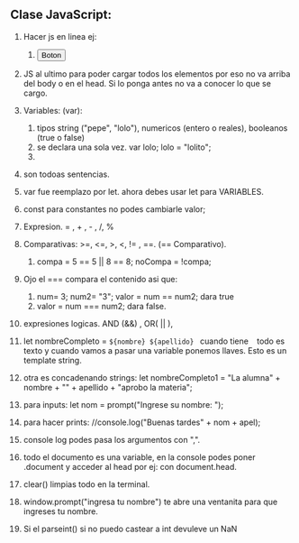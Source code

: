 ## Clase JavaScript:
1. Hacer js en linea ej: 
    1. <button onclick="alert('hola mundo')" type="prueba"> Boton  </button>

1. JS al ultimo para poder cargar todos los elementos por eso no va arriba del body o en el head. Si lo ponga antes
    no va a conocer lo que se cargo. 
1. Variables: (var):
    1. tipos string ("pepe", "lolo"), numericos (entero o reales), booleanos (true o false)
    1. se declara una sola vez. var lolo;   lolo = "lolito";
    1.  
1. son todoas sentencias. 
1. var fue reemplazo por let. ahora debes usar let para VARIABLES. 
1. const para constantes no podes cambiarle valor; 
1. Expresion. = , + , - , /, %
1. Comparativas: >=, <=,  >, <, != , ==.  (== Comparativo).
    1. compa =  5 == 5 || 8 == 8;
       noCompa = !compa;
1. Ojo el === compara el contenido asi que:
    1. num= 3; 
    num2= "3"; 
    valor = num == num2; dara true
    1. valor = num === num2; dara false.

1. expresiones logicas. AND (&&) , OR( || ),  
1. let nombreCompleto = `${nombre} ${apellido} ` cuando tiene ` ` todo es texto y cuando vamos a pasar una variable 
    ponemos llaves. Esto es un template string. 
1. otra es concadenando strings: let nombreCompleto1 = "La alumna" + nombre + "" + apellido + "aprobo la materia";
1. para inputs:  let nom = prompt("Ingrese su nombre: ");
1. para hacer prints:  //console.log("Buenas tardes" + nom + apel);
1. console log podes pasa los argumentos con ",".
1. todo el documento es una variable, en la console podes poner .document y acceder al head por ej: con document.head.
1. clear() limpias todo en la terminal. 
1. window.prompt("ingresa tu nombre") te abre una ventanita para que ingreses tu nombre. 
1. Si el parseint() si no puedo castear a int devuleve un NaN  

